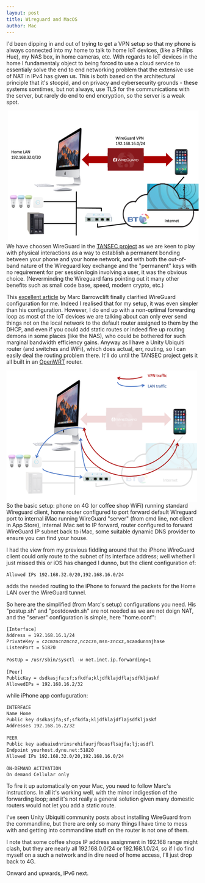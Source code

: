 ```yaml
---
layout: post
title: Wireguard and MacOS
author: Mac
---
```


I'd been dipping in and out of trying to get a VPN setup so that my phone is always connected into my home to talk to home IoT devices, 
(like a Philips Hue), my NAS box, in home cameras, etc.
With regards to IoT devices in the home I fundamentaly object to being forced 
to use a cloud service to essentialy solve the end to end networking problem that the extensive use of NAT in IPv4 has given us.
This is both based on the
architectural principle that it's stoopid, and on privacy and cybersecurity grounds - these systems somtimes, but not always, 
use TLS for the communications with the server, but rarely do end to end encryption, so the server is a weak spot.

<img align="right" src="/images/Slide1.png" alt="network" width="500"  />
<p>
We have choosen WireGuard in the
<a href="https://www.horizon.ac.uk/project/tangible-security-project/">TANSEC project</a> as we 
are keen to play with physical interactions as a way to establish a permanent bonding between your
phone and your home network, and with both the out-of-band nature of the Wireguard key exchange and the
"permanent" keys with no requirement for per session login involving a user, it was the obvious choice.
(Neverminding the Wireguard fans pointing out it many other benefits such as small code base, speed, modern crypto, etc.)
</p>

<p>
 This <a href="https://barrowclift.me/post/wireguard-server-on-macos">excellent article</a>
by Marc Barrowclift finally clarified WireGuard configuration  for me. Indeed I realised that for my setup,
it was even simpler than his configuration. However, I do end up with a non-optimal forwarding loop as most of 
the IoT devices we are talking about can only ever send things not on the local network to the default router assigned 
to them by the DHCP, and even if you could add static routes or indeed fire up routing demons in some places (like the NAS),
who could be bothered for such marginal bandwidth efficiency gains. Anyway as I have 
a Unity Ubiquiti router (and switches and WiFi), 
which does actual, err, routing, so I can easily deal the routing problem there. It'll do
 until the TANSEC project gets it all built in an <a href="https://openwrt.org">OpenWRT</a> router.
</p>

<img align="left" src="/images/Slide2.png" alt="network" width="500"  />
<p>So the basic setup: phone on 4G (or coffee shop WiFi) running standard Wireguard client,
home router configured to port forward default Wireguard port to internal iMac
running WireGuard "server" (from cmd line, not client in App Store), internal iMac set to IP forward,
router configured to forward WireGuard IP subnet back to iMac, some suitable dynamic DNS provider 
to ensure you can find your house.
</p>
<p>
I had the view from my previous fiddling around that the iPhone WireGuard client could only
route to the subnet of its interface address; well whether I just missed this or iOS has 
changed I dunno, but the client configuration of:
</p>


    Allowed IPs 192.168.32.0/20,192.168.16.0/24

adds the needed routing to the iPhone to forward the packets for the Home LAN over the WireGuard tunnel.

So here are the simplified (from Marc's setup) configurations you need. His "postup.sh" and "postdowdn.sh"
are not needed as we are not doign NAT, and the "server" configuration is simple, here "home.conf":

    [Interface]
    Address = 192.168.16.1/24
    PrivateKey = czcmzncnzmcnz,nczczn,msn-zncxz,ncaadunnnjhase
    ListenPort = 51820
    
    PostUp = /usr/sbin/sysctl -w net.inet.ip.forwarding=1  
    
    [Peer]        
    PublicKey = dsdkasjfa;sf;sfkdfa;kljdfklajdflajsdfkljaskf  
    AllowedIPs = 192.168.16.2/32  

while iPhone app confuguration:

    INTERFACE
    Name Home
    Public key dsdkasjfa;sf;sfkdfa;kljdfklajdflajsdfkljaskf
    Addresses 192.168.16.2/32
    
    PEER
    Public key aaduaiudnrinsrehifaurjfboasflsajfa;lj;asdfl
    Endpoint yourhost.dynu.net:51820
    Allowed IPs 192.168.32.0/20,192.168.16.0/24
    
    ON-DEMAND ACTIVATION
    On demand Cellular only

To fire it up automatically on your Mac, you need to follow Marc's instructions. 
In all it's working well, with the minor indigestion of the forwarding loop; and it's not 
really a general solution given many domestic routers would not let you add a static route.

I've seen Unity Ubiquiti community posts about installing WireGuard from the commandline, but 
there are only so many things I have time to mess with and getting into commandline stuff on
the router is not one of them.

I note that some coffee shops IP address assignment in 192.168 range might clash,
but they are nearly all 192.168.0.0/24 or 192.168.1.0/24, so if I do
find myself on a such a network and in dire need of home access, I'll just drop back to 4G.

Onward and upwards, IPv6 next.




